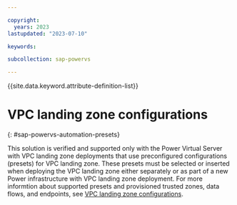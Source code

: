 ```yaml
---

copyright:
  years: 2023
lastupdated: "2023-07-10"

keywords:

subcollection: sap-powervs

---
```


{{site.data.keyword.attribute-definition-list}}

# VPC landing zone configurations
{: #sap-powervs-automation-presets}

This solution is verified and supported only with the Power Virtual Server with VPC landing zone deployments that use preconfigured configurations (presets) for VPC landing zone. These presets must be selected or inserted when deploying the VPC landing zone either separately or as part of a new Power infrastructure with VPC landing zone deployment. For more informtion about supported presets and provisioned trusted zones, data flows, and endpoints, see [VPC landing zone configurations](/docs/powervs-vpc?topic=powervs-vpc-powervs-automation-presets).
